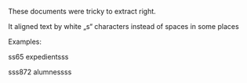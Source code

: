 These documents were tricky to extract right.

It aligned text by white „s“ characters instead of spaces in some places

Examples:

ss65 expedientsss

sss872 alumnessss

